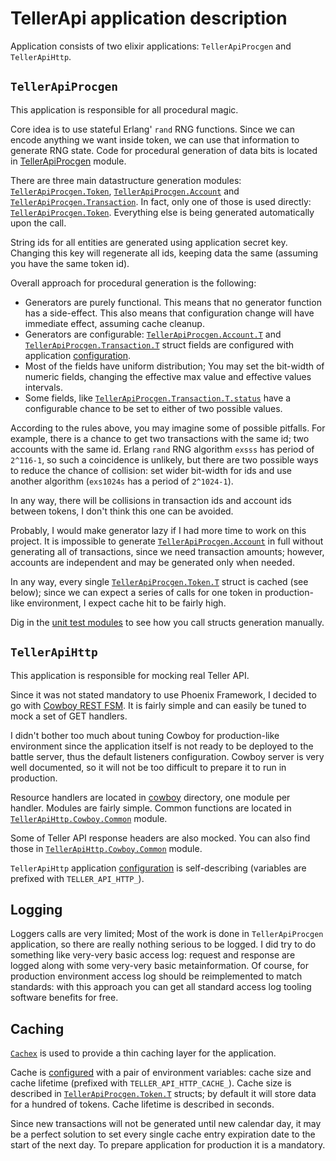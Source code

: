 # TellerApi application description

Application consists of two elixir applications: `TellerApiProcgen` and `TellerApiHttp`.

## `TellerApiProcgen`

This application is responsible for all procedural magic.

Core idea is to use stateful Erlang' `rand` RNG functions. Since we can encode anything we want inside token, we can use that information to generate RNG state. Code for procedural generation of data bits is located in [TellerApiProcgen](/apps/teller_api_procgen/lib/teller_api_procgen.ex) module.

There are three main datastructure generation modules: [`TellerApiProcgen.Token`](/apps/teller_api_procgen/lib/teller_api_procgen_token.ex), [`TellerApiProcgen.Account`](/apps/teller_api_procgen/lib/teller_api_procgen_account.ex) and [`TellerApiProcgen.Transaction`](/apps/teller_api_procgen/lib/teller_api_procgen_transaction.ex). In fact, only one of those is used directly: [`TellerApiProcgen.Token`](/apps/teller_api_procgen/lib/teller_api_procgen_token.ex). Everything else is being generated automatically upon the call.

String ids for all entities are generated using application secret key. Changing this key will regenerate all ids, keeping data the same (assuming you have the same token id).

Overall approach for procedural generation is the following:

- Generators are purely functional. This means that no generator function has a side-effect. This also means that configuration change will have immediate effect, assuming cache cleanup.
- Generators are configurable: [`TellerApiProcgen.Account.T`](/apps/teller_api_procgen/lib/teller_api_procgen_account.ex) and [`TellerApiProcgen.Transaction.T`](/apps/teller_api_procgen/lib/teller_api_procgen_transaction.ex) struct fields are configured with application [configuration](/doc/configuration.md).
- Most of the fields have uniform distribution; You may set the bit-width of numeric fields, changing the effective max value and effective values intervals.
- Some fields, like [`TellerApiProcgen.Transaction.T.status`](/apps/teller_api_procgen/lib/teller_api_procgen_transaction.ex) have a configurable chance to be set to either of two possible values.

According to the rules above, you may imagine some of possible pitfalls. For example, there is a chance to get two transactions with the same id; two accounts with the same id. Erlang `rand` RNG algorithm `exsss` has period of `2^116-1`, so such a coincidence is unlikely, but there are two possible ways to reduce the chance of collision: set wider bit-width for ids and use another algorithm (`exs1024s` has a period of `2^1024-1`).

In any way, there will be collisions in transaction ids and account  ids between tokens, I don't think this one can be avoided.

Probably, I would make generator lazy if I had more time to work on this project. It is impossible to generate [`TellerApiProcgen.Account`](/apps/teller_api_procgen/lib/teller_api_procgen_account.ex) in full without generating all of transactions, since we need transaction amounts; however, accounts are independent and may be generated only when needed.

In any way, every single [`TellerApiProcgen.Token.T`](/apps/teller_api_procgen/lib/teller_api_procgen_token.ex) struct is cached (see below); since we can expect a series of calls for one token in production-like environment, I expect cache hit to be fairly high.

Dig in the [unit test modules](/apps/teller_api_procgen/test/) to see how you call structs generation manually.

## `TellerApiHttp`

This application is responsible for mocking real Teller API.

Since it was not stated mandatory to use Phoenix Framework, I decided to go with [Cowboy REST FSM](https://ninenines.eu/docs/en/cowboy/2.9/guide/rest_principles/). It is fairly simple and can easily be tuned to mock a set of GET handlers.

I didn't bother too much about tuning Cowboy for production-like environment since the application itself is not ready to be deployed to the battle server, thus the default listeners configuration. Cowboy server is very well documented, so it will not be too difficult to prepare it to run in production.

Resource handlers are located in [cowboy](/apps/teller_api_http/lib/teller_api_http/cowboy/) directory, one module per handler. Modules are fairly simple. Common functions are located in [`TellerApiHttp.Cowboy.Common`](/apps/teller_api_http/lib/teller_api_http/cowboy/teller_api_http_cowboy_common.ex) module.

Some of Teller API response headers are also mocked. You can also find those in [`TellerApiHttp.Cowboy.Common`](/apps/teller_api_http/lib/teller_api_http/cowboy/teller_api_http_cowboy_common.ex) module.

`TellerApiHttp` application [configuration](/doc/configuration.md) is self-describing (variables are prefixed with `TELLER_API_HTTP_`).

## Logging

Loggers calls are very limited; Most of the work is done in `TellerApiProcgen` application, so there are really nothing serious to be logged. I did try to do something like very-very basic access log: request and response are logged along with some very-very basic metainformation. Of course, for production environment access log should be reimplemented to match standards: with this approach you can get all standard access log tooling software benefits for free.

## Caching

[`Cachex`](https://hexdocs.pm/cachex/Cachex.html) is used to provide a thin caching layer for the application.

Cache is [configured](/doc/configuration.md) with a pair of environment variables: cache size and cache lifetime (prefixed with `TELLER_API_HTTP_CACHE_`). Cache size is described in [`TellerApiProcgen.Token.T`](/apps/teller_api_procgen/lib/teller_api_procgen_token.ex) structs; by default it will store data for a hundred of tokens. Cache lifetime is described in seconds.

Since new transactions will not be generated until new calendar day, it may be a perfect solution to set every single cache entry expiration date to the start of the next day. To prepare application for production it is a mandatory.
